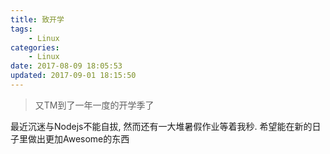 ```yaml
---
title: 致开学
tags: 
    - Linux
categories:
    - Linux
date: 2017-08-09 18:05:53
updated: 2017-09-01 18:15:50
---
```

> 又TM到了一年一度的开学季了

<!--more-->

最近沉迷与Nodejs不能自拔, 然而还有一大堆暑假作业等着我秒.
希望能在新的日子里做出更加Awesome的东西